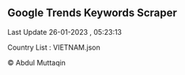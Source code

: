 

## Google Trends Keywords Scraper 
 
Last Update 26-01-2023 , 05:23:13

Country List :
VIETNAM.json



© Abdul Muttaqin 
